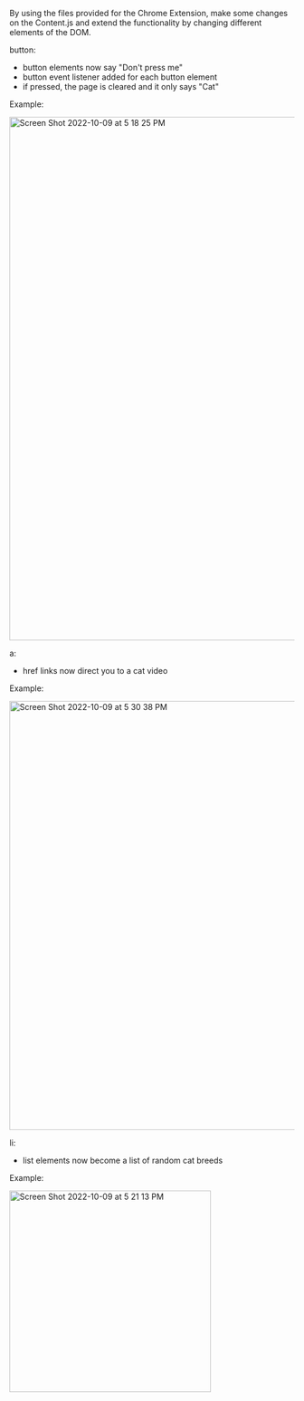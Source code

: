 By using the files provided for the Chrome Extension, make some changes on the Content.js and extend the functionality by changing different elements of the DOM.

button:
- button elements now say "Don't press me"
- button event listener added for each button element
- if pressed, the page is cleared and it only says "Cat"

Example:

<img width="925" alt="Screen Shot 2022-10-09 at 5 18 25 PM" src="https://user-images.githubusercontent.com/29736301/194768125-947e4109-a3e5-4dbf-9e58-70765a460d89.png">



a:
- href links now direct you to a cat video

Example:

<img width="758" alt="Screen Shot 2022-10-09 at 5 30 38 PM" src="https://user-images.githubusercontent.com/29736301/194768481-38ba114f-1637-44bd-881c-57510e1cec86.png">



li:
- list elements now become a list of random cat breeds

Example:

 <img width="356" alt="Screen Shot 2022-10-09 at 5 21 13 PM" src="https://user-images.githubusercontent.com/29736301/194768085-19b71206-02b9-4104-bf47-f973810c34d3.png">
